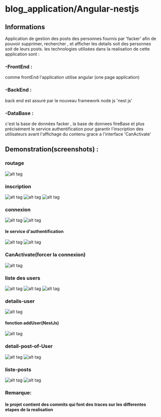 # blog_application/Angular-nestjs

## Informations

Application de gestion des posts des personnes fournis par 'facker' afin de pouvoir supprimer, rechercher , et afficher les details soit des personnes soit de leurs posts.
les technologies utilisées dans la realisation de cette application sont :
### -FrontEnd :
comme frontEnd l'application utilise angular (one page application)

### -BackEnd :
back end est assuré par le nouveau framework  node js 'nest js' 

### -DataBase :
c'est la base de données facker , la base de donnees fireBase et plus précisément le service authentification pour garantir l'inscription des utilisateurs avant l'affichage du contenu grace a l'interface 'CanActivate'

## Demonstration(screenshots) :

### routage
![alt tag](https://user-images.githubusercontent.com/37849401/50549364-8eda4980-0c53-11e9-9190-61cda636dddf.PNG)

### inscription
![alt tag](https://user-images.githubusercontent.com/37849401/50549368-97cb1b00-0c53-11e9-88fa-9339c4dd98e6.PNG)
![alt tag](https://user-images.githubusercontent.com/37849401/50549371-a31e4680-0c53-11e9-9e8d-a8a0de0af9f6.PNG)
![alt tag](https://user-images.githubusercontent.com/37849401/50548419-07d1a500-0c44-11e9-8fc7-a2f54344f0d9.PNG)

### connexion
![alt tag](https://user-images.githubusercontent.com/37849401/50549480-53407f00-0c55-11e9-998f-ea98a472f9b1.PNG)
![alt tag](https://user-images.githubusercontent.com/37849401/50548420-0d2eef80-0c44-11e9-981f-7ecd54d81aa3.PNG)

#### le service d'authentification
![alt tag](https://user-images.githubusercontent.com/37849401/50549539-b41c8700-0c56-11e9-8c68-7a241fb0d969.PNG)
![alt tag](https://user-images.githubusercontent.com/37849401/50549541-b7177780-0c56-11e9-8eff-b668f3a30952.PNG)

### CanActivate(forcer la connexion)
![alt tag](https://user-images.githubusercontent.com/37849401/50549639-204bba80-0c58-11e9-8bf6-2833bee150d0.PNG)

### liste des users
![alt tag](https://user-images.githubusercontent.com/37849401/50549744-9b15d500-0c5a-11e9-9541-39584984a645.PNG)
![alt tag](https://user-images.githubusercontent.com/37849401/50549741-96512100-0c5a-11e9-93fe-efb6cb60dee2.PNG)
![alt tag](https://user-images.githubusercontent.com/37849401/50548428-26d03700-0c44-11e9-8183-4630b07815ae.PNG)

### details-user
![alt tag](https://user-images.githubusercontent.com/37849401/50549832-df55a500-0c5b-11e9-8d20-40def5bf2fe5.PNG)
#### fonction addUser(NestJs)
![alt tag](https://user-images.githubusercontent.com/37849401/50549859-63a82800-0c5c-11e9-9af7-a66dde3d66e8.PNG)


### detail-post-of-User
![alt tag](https://user-images.githubusercontent.com/37849401/50549935-38bed380-0c5e-11e9-879a-2b938fce0804.PNG)
![alt tag](https://user-images.githubusercontent.com/37849401/50548435-3a7b9d80-0c44-11e9-91b1-3ed596736417.PNG)

### liste-posts
![alt tag](https://user-images.githubusercontent.com/37849401/50549962-acf97700-0c5e-11e9-9cb9-dc2304995918.PNG)
![alt tag](https://user-images.githubusercontent.com/37849401/50548423-1c15a200-0c44-11e9-855a-595fc3e8b448.PNG)



### Remarque: 
#### le projet contient des commits qui font des traces sur les differentes etapes de la realisation

